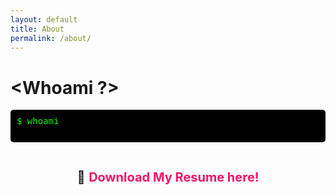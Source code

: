 ```yaml
---
layout: default
title: About
permalink: /about/
---
```


<style>
.terminal {
  font-family: monospace;
  background-color: #000;
  color: #0f0;
  padding: 10px;
  border-radius: 5px;
  overflow: hidden;
}

.prompt {
  color: #0f0;
}

.output {
  color: #fff;
  display: inline-block;
  overflow: hidden;
  white-space: nowrap;
}

.resume-link {
  margin-top: 20px;
  font-size: 20px;
  text-align: center;
}

.resume-link a {
  color: #f21368;
  text-decoration: none;
  font-weight: bold;
}

.resume-link a:hover {
  text-decoration: underline;
}

</style>

# &lt;Whoami ?&gt;

<div class="terminal">
  <span class="prompt">$</span> whoami<br><br>
  <span class="output"></span><br>
</div>

<div class="resume-link">
  <br>
  📄 <a href="/assets/docs/Resume_Joao.pdf" target="_blank">Download My Resume here!</a>
</div>

<script>
  const outputElement = document.querySelector('.output');
  const text1 = "João Cezarino, \nI'm a Committed Security Analyst. \n\n" +
              "Specialized in: \n" +
              "* Cyber Threat Intelligence (CTI) \n" +
              "* Detection Engineering \n" +
              "* ICS/OT Security \n" +
              "* Malware Analysis & Reverse Engineering \n" +
              "* Security Automation \n" +
              "* Incident Response \n\n" +
              "Passionate about cybersecurity, I develop detection rules, automate threat intelligence processes, \n" +
              "and work on securing critical infrastructure. \n\n" +
              "Always open to sharing knowledge and learning from others. \n" +
              "Let's connect, exchange ideas, and collaborate on security challenges! \n\n" +
              "📄 Feel free to check out my resume below for more details!";

  let index1 = 0;
  let wordCount1 = 0;

  function type1() {
  if (index1 < text1.length) {
    if (text1.charAt(index1) === '\n') {
      outputElement.innerHTML += '<br>';
    } else {
      outputElement.innerHTML += text1.charAt(index1);
    }
    index1++;
    setTimeout(type1, 17); // Constant typing speed of 100ms
  }
}

  setTimeout(type1, 100); // Delay the second typing animation by 2000ms
</script>
